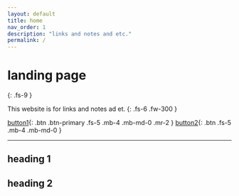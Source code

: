 ```yaml
---
layout: default
title: home
nav_order: 1
description: "links and notes and etc."
permalink: /
---
```


# landing page
{: .fs-9 }

This website is for links and notes ad et.
{: .fs-6 .fw-300 }

[button1](#heading-1){: .btn .btn-primary .fs-5 .mb-4 .mb-md-0 .mr-2 } [button2](#heading-2){: .btn .fs-5 .mb-4 .mb-md-0 }

---

## heading 1

## heading 2

